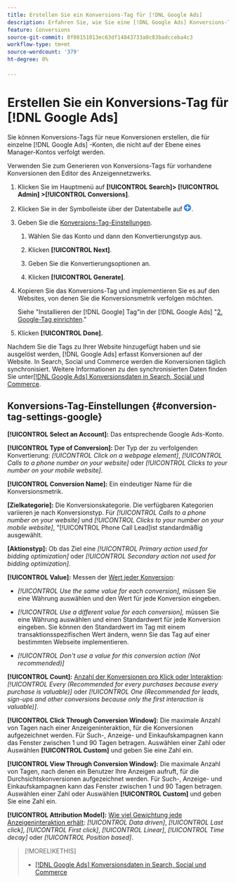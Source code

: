 ```yaml
---
title: Erstellen Sie ein Konversions-Tag für [!DNL Google Ads]
description: Erfahren Sie, wie Sie eine [!DNL Google Ads] Konversions-Tag.
feature: Conversions
source-git-commit: 8f08151013ec63df14843733a0c83badcceba4c3
workflow-type: tm+mt
source-wordcount: '379'
ht-degree: 0%

---
```


# Erstellen Sie ein Konversions-Tag für [!DNL Google Ads]

Sie können Konversions-Tags für neue Konversionen erstellen, die für einzelne [!DNL Google Ads] -Konten, die nicht auf der Ebene eines Manager-Kontos verfolgt werden.

Verwenden Sie zum Generieren von Konversions-Tags für vorhandene Konversionen den Editor des Anzeigennetzwerks.

1. Klicken Sie im Hauptmenü auf **[!UICONTROL Search]> [!UICONTROL Admin] >[!UICONTROL Conversions]**.

1. Klicken Sie in der Symbolleiste über der Datentabelle auf ![Erstellen](/help/search-social-commerce/assets/add.png "Erstellen").

1. Geben Sie die [Konversions-Tag-Einstellungen](#conversion-tag-settings-google).

   1. Wählen Sie das Konto und dann den Konvertierungstyp aus.

   1. Klicken **[!UICONTROL Next]**.

   1. Geben Sie die Konvertierungsoptionen an.

   1. Klicken **[!UICONTROL Generate]**.

1. Kopieren Sie das Konversions-Tag und implementieren Sie es auf den Websites, von denen Sie die Konversionsmetrik verfolgen möchten.

   Siehe &quot;Installieren der [!DNL Google] Tag&quot;in der [!DNL Google Ads] &quot;[2. Google-Tag einrichten](https://support.google.com/google-ads/answer/12215519).&quot;

1. Klicken **[!UICONTROL Done].**

Nachdem Sie die Tags zu Ihrer Website hinzugefügt haben und sie ausgelöst werden, [!DNL Google Ads] erfasst Konversionen auf der Website. In Search, Social und Commerce werden die Konversionen täglich synchronisiert. Weitere Informationen zu den synchronisierten Daten finden Sie unter[[!DNL Google Ads] Konversionsdaten in Search, Social und Commerce](/help/search-social-commerce/campaign-management/introduction/google-conversion-data.md).

## Konversions-Tag-Einstellungen {#conversion-tag-settings-google}

**[!UICONTROL Select an Account]:** Das entsprechende Google Ads-Konto.

**[!UICONTROL Type of Conversion]:** Der Typ der zu verfolgenden Konvertierung: *[!UICONTROL Click on a webpage element]*, *[!UICONTROL Calls to a phone number on your website]* oder *[!UICONTROL Clicks to your number on your mobile website]*.

**[!UICONTROL Conversion Name]:** Ein eindeutiger Name für die Konversionsmetrik.

**\[Zielkategorie\]:** Die Konversionskategorie. Die verfügbaren Kategorien variieren je nach Konversionstyp. Für *[!UICONTROL Calls to a phone number on your website]* und *[!UICONTROL Clicks to your number on your mobile website]*, &quot;[!UICONTROL Phone Call Lead]ist standardmäßig ausgewählt.

**\[Aktionstyp\]:** Ob das Ziel eine *[!UICONTROL Primary action used for bidding optimization]* oder *[!UICONTROL Secondary action not used for bidding optimization]*.

**[!UICONTROL Value]:** Messen der [Wert jeder Konversion](https://support.google.com/google-ads/answer/3419241):

* *[!UICONTROL Use the same value for each conversion],* müssen Sie eine Währung auswählen und den Wert für jede Konversion eingeben.

* *[!UICONTROL Use a different value for each conversion],* müssen Sie eine Währung auswählen und einen Standardwert für jede Konversion eingeben. Sie können den Standardwert im Tag mit einem transaktionsspezifischen Wert ändern, wenn Sie das Tag auf einer bestimmten Webseite implementieren.

* *[!UICONTROL Don't use a value for this conversion action (Not recommended)]*

**[!UICONTROL Count]:** [Anzahl der Konversionen pro Klick oder Interaktion](https://support.google.com/google-ads/answer/3438531): *[!UICONTROL Every (Recommended for every purchases because every purchase is valuable)]* oder *[!UICONTROL One (Recommended for leads, sign-ups and other conversions because only the first interaction is valuable)]*.

**[!UICONTROL Click Through Conversion Window]:** Die maximale Anzahl von Tagen nach einer Anzeigeninteraktion, für die Konversionen aufgezeichnet werden. Für Such-, Anzeige- und Einkaufskampagnen kann das Fenster zwischen 1 und 90 Tagen betragen. Auswählen einer Zahl oder Auswählen **[!UICONTROL Custom]** und geben Sie eine Zahl ein.

**[!UICONTROL View Through Conversion Window]:** Die maximale Anzahl von Tagen, nach denen ein Benutzer Ihre Anzeigen aufruft, für die Durchsichtskonversionen aufgezeichnet werden. Für Such-, Anzeige- und Einkaufskampagnen kann das Fenster zwischen 1 und 90 Tagen betragen. Auswählen einer Zahl oder Auswählen **[!UICONTROL Custom]** und geben Sie eine Zahl ein.

**[!UICONTROL Attribution Model]:** [Wie viel Gewichtung jede Anzeigeninteraktion erhält](https://support.google.com/google-ads/answer/6259715?sjid=8211249329930775138): *[!UICONTROL Data driven]*, *[!UICONTROL Last click]*, *[!UICONTROL First click]*, *[!UICONTROL Linear]*, *[!UICONTROL Time decay]* oder *[!UICONTROL Position based]*.

>[!MORELIKETHIS]
>
>* [[!DNL Google Ads] Konversionsdaten in Search, Social und Commerce](/help/search-social-commerce/campaign-management/introduction/google-conversion-data.md)
